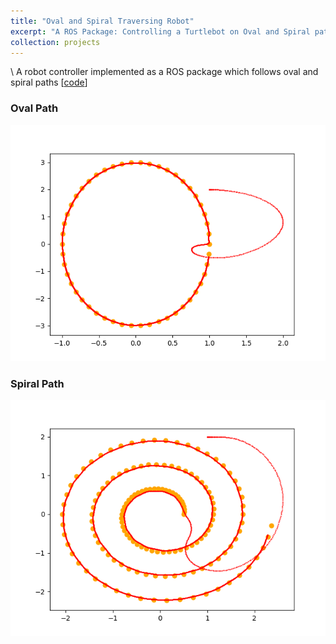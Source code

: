 ```yaml
---
title: "Oval and Spiral Traversing Robot"
excerpt: "A ROS Package: Controlling a Turtlebot on Oval and Spiral paths [<a href='https://github.com/matinaghaei/Oval-and-Spiral-Traversing-Robot'>code</a>]<br/><img src='/images/spiral-path.png'>"
collection: projects
---
```

\\
A robot controller implemented as a ROS package which follows oval and spiral paths [[code](https://github.com/matinaghaei/Oval-and-Spiral-Traversing-Robot)]

### Oval Path

![](/images/oval-path.png)

### Spiral Path

![](/images/spiral-path.png)
